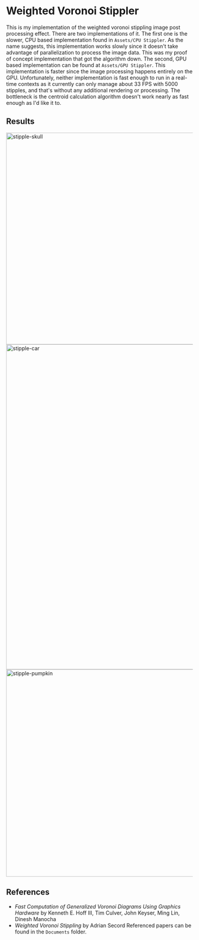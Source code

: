 # Weighted Voronoi Stippler

This is my implementation of the weighted voronoi stippling image post processing effect. There are two implementations of it. The first one is the slower, CPU based implementation found in `Assets/CPU Stippler`. As the name suggests, this implementation works slowly since it doesn't take advantage of parallelization to process the image data. This was my proof of concept implementation that got the algorithm down. The second, GPU based implementation can be found at `Assets/GPU Stippler`. This implementation is faster since the image processing happens entirely on the GPU. Unfortunately, neither implementation is fast enough to run in a real-time contexts as it currently can only manage about 33 FPS with 5000 stipples, and that's without any additional rendering or processing. The bottleneck is the centroid calculation algorithm doesn't work nearly as fast enough as I'd like it to.

## Results

<img width="572" alt="stipple-skull" src="https://github.com/user-attachments/assets/b8ee8bd7-8ca8-476e-a9bc-32bae77cf036">
<img width="878" alt="stipple-car" src="https://github.com/user-attachments/assets/2c84dc51-f653-438b-b282-001e37f73986">
<img width="560" alt="stipple-pumpkin" src="https://github.com/user-attachments/assets/c1b15ac1-cee5-4e02-ae3c-0c6ad6abb9cd">

## References

- *Fast Computation of Generalized Voronoi Diagrams Using Graphics Hardware* by Kenneth E. Hoff III, Tim Culver, John Keyser, Ming Lin, Dinesh Manocha
- *Weighted Voronoi Stippling* by Adrian Secord
Referenced papers can be found in the `Documents` folder.